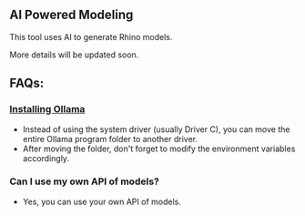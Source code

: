 ## AI Powered Modeling

This tool uses AI to generate Rhino models.

More details will be updated soon.


## FAQs:

### [Installing Ollama](https://ollama.com/)

- Instead of using the system driver (usually Driver C), you can move the entire Ollama program folder to another driver.
- After moving the folder, don't forget to modify the environment variables accordingly.

### Can I use my own API of models?
- Yes, you can use your own API of models.


